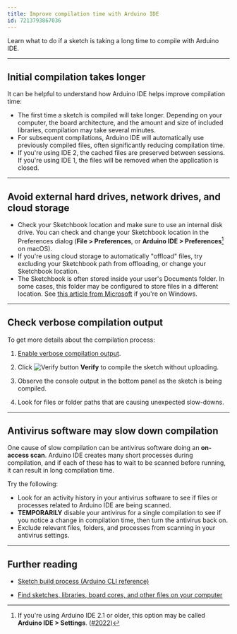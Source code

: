 ```yaml
---
title: Improve compilation time with Arduino IDE
id: 7213793867036
---
```


Learn what to do if a sketch is taking a long time to compile with Arduino IDE.

---

## Initial compilation takes longer

It can be helpful to understand how Arduino IDE helps improve compilation time:

* The first time a sketch is compiled will take longer. Depending on your computer, the board architecture, and the amount and size of included libraries, compilation may take several minutes.
* For subsequent compilations, Arduino IDE will automatically use previously compiled files, often significantly reducing compilation time.
* If you're using IDE 2, the cached files are preserved between sessions. If you're using IDE 1, the files will be removed when the application is closed.

---

## Avoid external hard drives, network drives, and cloud storage

* Check your Sketchbook location and make sure to use an internal disk drive. You can check and change your Sketchbook location in the Preferences dialog (**File > Preferences**, or **Arduino IDE > Preferences**[^1] on macOS).
* If you're using cloud storage to automatically "offload" files, try excluding your Sketchbook path from offloading, or change your Sketchbook location.
* The Sketchbook is often stored inside your user's Documents folder. In some cases, this folder may be configured to store files in a different location. See [this article from Microsoft](https://support.microsoft.com/en-us/topic/configuration-of-the-my-documents-folder-dfd9a90d-8f80-18d6-e7cc-f1566fc3b10b) if you're on Windows.

[^1]: If you're using Arduino IDE 2.1 or older, this option may be called **Arduino IDE > Settings**. ([#2022](https://github.com/arduino/arduino-ide/issues/2022))

---

## Check verbose compilation output

To get more details about the compilation process:

1. [Enable verbose compilation output](https://support.arduino.cc/hc/en-us/articles/4407705216274).

2. Click ![Verify button](img/symbol_verify2.png) **Verify** to compile the sketch without uploading.

3. Observe the console output in the bottom panel as the sketch is being compiled.

4. Look for files or folder paths that are causing unexpected slow-downs.

---

## Antivirus software may slow down compilation

One cause of slow compilation can be antivirus software doing an **on-access scan**. Arduino IDE creates many short processes during compilation, and if each of these has to wait to be scanned before running, it can result in long compilation time.

Try the following:

* Look for an activity history in your antivirus software to see if files or processes related to Arduino IDE are being scanned.
* **TEMPORARILY** disable your antivirus for a single compilation to see if you notice a change in compilation time, then turn the antivirus back on.
* Exclude relevant files, folders, and processes from scanning in your antivirus settings.

---

## Further reading

* [Sketch build process (Arduino CLI reference)](https://arduino.github.io/arduino-cli/latest/sketch-build-process/)

* [Find sketches, libraries, board cores, and other files on your computer](https://support.arduino.cc/hc/en-us/articles/4415103213714-Find-sketches-libraries-board-cores-and-other-files-on-your-computer)
